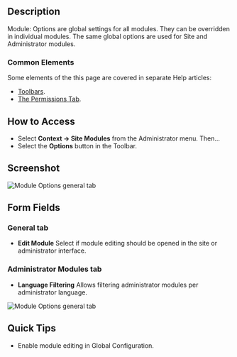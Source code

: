 <!-- Filename: Help6.x:Module_Options / Display title: Module: Options -->

## Description

Module: Options are global settings for all modules. They can be overridden in
individual modules. The same global options are used for Site and Administrator 
modules.

### Common Elements

Some elements of the this page are covered in separate Help articles:

* [Toolbars](jdocmanual?article=help/common-elements/toolbars "").
* [The Permissions Tab](jdocmanual?article=help/common-elements/edit-permissions "").

## How to Access

- Select **Context → Site Modules** from the Administrator menu. Then...
- Select the **Options** button in the Toolbar.

## Screenshot

![Module Options general tab](../../../en/images/modules/module-options-general-tab.png)

## Form Fields

### General tab

*  **Edit Module** Select if module editing should be opened in the site or
  administrator interface.

### Administrator Modules tab

* **Language Filtering** Allows filtering administrator modules per 
  administrator language.

![Module Options general tab](../../../en/images/modules/module-options-administrator-modules-tab.png)

## Quick Tips

* Enable module editing in Global Configuration. 
